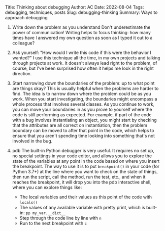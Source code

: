 Title: Thinking about debugging
Author: AC
Date: 2022-08-04
Tags: debugging, techniques, posts
Slug: debugging-thinking
Summary: Ways to approach debugging

1. Write down the problem as you understand 
    Don't underestimate the power of communication! Writing helps to focus thinking: how many times have I answered my own question as soon as I typed it out to a colleague?

2. Ask yourself: "How would I write this code if this were the behavior I wanted?"
    I use this technique all the time, in my own projects and talking through projects at work. It doesn't always lead right to the problem, of course, but I've been surprised how often it helps me look in the right direction.

3. Start narrowing down the boundaries of the problem: up to what point are things okay?
    This is usually helpful when the problems are harder to find. The idea is to narrow down where the problem could be as you work. When you start investigating, the boundaries might encompass a whole process that involves several classes. As you continue to work, you can move your boundaries in as you prove to yourself where the code is still performing as expected. For example, if part of the code with a bug involves instantiating an object, you might start by checking that the attributes are all correct on instantiation, then the problem boundary can be moved to after that point in the code, which helps to ensure that you aren't spending time looking into something that's not involved in the bug.

4. pdb
    The built-in Python debugger is very useful. It requires no set up, no special settings in your code editor, and allows you to explore the state of the variables at any point in the code based on where you insert the breakpoint. The way to use it is to put `breakpoint()` in your code (for Python 3.7+) at the line where you want to check on the state of things, then run the script, call the method, run the test, etc., and when it reaches the breakpoint, it will drop you into the pdb interactive shell, where you can explore things like:
    - The local variables and their values as this point of the code with `locals()`
    - The values of any available variable with pretty print, which is built-in: `pp my_var.__dict__`
    - Step through the code line by line with `n`
    - Run to the next breakpoint with `c`